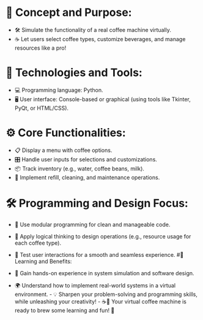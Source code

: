 # 🌟 Concept and Purpose:

  - 🛠️ Simulate the functionality of a real coffee machine virtually.
  - ☕ Let users select coffee types, customize beverages, and manage resources like a pro!
# 🎨 Technologies and Tools:

   - 💻 Programming language: Python.
   - 🖥️ User interface: Console-based or graphical (using tools like Tkinter, PyQt, or HTML/CSS).
# ⚙️ Core Functionalities:

   - 📋 Display a menu with coffee options.
   - 🎛️ Handle user inputs for selections and customizations.
   - 📦 Track inventory (e.g., water, coffee beans, milk).
   - 🔄 Implement refill, cleaning, and maintenance operations.
# 🛠️ Programming and Design Focus:

   - 🧩 Use modular programming for clean and manageable code.
   - 🧠 Apply logical thinking to design operations (e.g., resource usage for each coffee type).
   - 🧪 Test user interactions for a smooth and seamless experience.
 #🚀 Learning and Benefits:

   - 🤖 Gain hands-on experience in system simulation and software design.
   - 🌍 Understand how to implement real-world systems in a virtual environment.
    - 💡 Sharpen your problem-solving and programming skills, while unleashing your creativity!
    - ☕🌈 Your virtual coffee machine is ready to brew some learning and fun! 🎉
